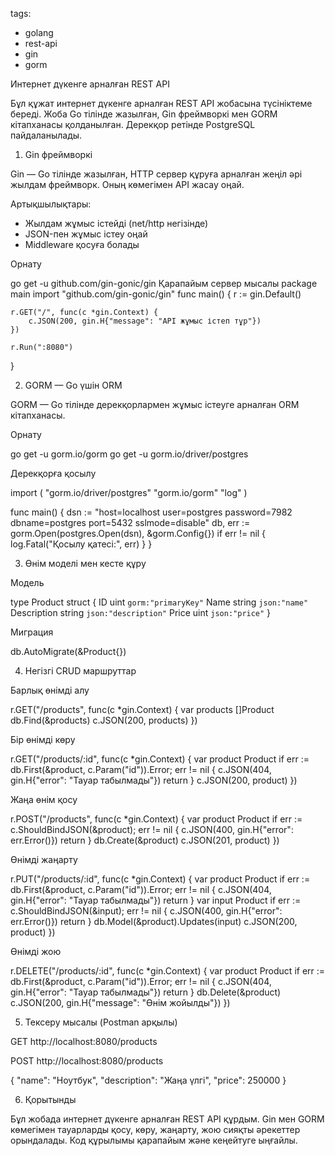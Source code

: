 tags:
- golang
- rest-api 
- gin 
- gorm

Интернет дүкенге арналған REST API

Бұл құжат интернет дүкенге арналған REST API жобасына түсініктеме береді. Жоба Go тілінде жазылған, Gin фреймворкі мен GORM кітапханасы қолданылған. Дерекқор ретінде PostgreSQL пайдаланылады.

1. Gin фреймворкі

Gin — Go тілінде жазылған, HTTP сервер құруға арналған жеңіл әрі жылдам фреймворк. Оның көмегімен API жасау оңай.

Артықшылықтары:
- Жылдам жұмыс істейді (net/http негізінде)
- JSON-пен жұмыс істеу оңай 
- Middleware қосуға болады 

Орнату

go get -u github.com/gin-gonic/gin
Қарапайым сервер мысалы
package main
import "github.com/gin-gonic/gin"
func main() {
r := gin.Default()

    r.GET("/", func(c *gin.Context) {
        c.JSON(200, gin.H{"message": "API жұмыс істеп тұр"})
    })

    r.Run(":8080")
}

2. GORM — Go үшін ORM

GORM — Go тілінде дерекқорлармен жұмыс істеуге арналған ORM кітапханасы.

Орнату

go get -u gorm.io/gorm
go get -u gorm.io/driver/postgres

Дерекқорға қосылу

import (
"gorm.io/driver/postgres"
"gorm.io/gorm"
"log"
)

func main() {
dsn := "host=localhost user=postgres password=7982 dbname=postgres port=5432 sslmode=disable"
db, err := gorm.Open(postgres.Open(dsn), &gorm.Config{})
if err != nil {
log.Fatal("Қосылу қатесі:", err)
}
}

3. Өнім моделі мен кесте құру

Модель

type Product struct {
ID          uint   `gorm:"primaryKey"`
Name        string `json:"name"`
Description string `json:"description"`
Price       uint   `json:"price"`
}

Миграция

db.AutoMigrate(&Product{})

4. Негізгі CRUD маршруттар

Барлық өнімді алу

r.GET("/products", func(c *gin.Context) {
var products []Product
db.Find(&products)
c.JSON(200, products)
})

Бір өнімді көру

r.GET("/products/:id", func(c *gin.Context) {
var product Product
if err := db.First(&product, c.Param("id")).Error; err != nil {
c.JSON(404, gin.H{"error": "Тауар табылмады"})
return
}
c.JSON(200, product)
})

Жаңа өнім қосу

r.POST("/products", func(c *gin.Context) {
var product Product
if err := c.ShouldBindJSON(&product); err != nil {
c.JSON(400, gin.H{"error": err.Error()})
return
}
db.Create(&product)
c.JSON(201, product)
})

Өнімді жаңарту

r.PUT("/products/:id", func(c *gin.Context) {
var product Product
if err := db.First(&product, c.Param("id")).Error; err != nil {
c.JSON(404, gin.H{"error": "Тауар табылмады"})
return
}
var input Product
if err := c.ShouldBindJSON(&input); err != nil {
c.JSON(400, gin.H{"error": err.Error()})
return
}
db.Model(&product).Updates(input)
c.JSON(200, product)
})

Өнімді жою

r.DELETE("/products/:id", func(c *gin.Context) {
var product Product
if err := db.First(&product, c.Param("id")).Error; err != nil {
c.JSON(404, gin.H{"error": "Тауар табылмады"})
return
}
db.Delete(&product)
c.JSON(200, gin.H{"message": "Өнім жойылды"})
})

5. Тексеру мысалы (Postman арқылы)

GET http://localhost:8080/products

POST http://localhost:8080/products

{
"name": "Ноутбук",
"description": "Жаңа үлгі",
"price": 250000
}

6. Қорытынды

Бұл жобада интернет дүкенге арналған REST API құрдым. Gin мен GORM көмегімен тауарларды қосу, көру, жаңарту, жою сияқты әрекеттер орындалады. Код құрылымы қарапайым және кеңейтуге ыңғайлы.

